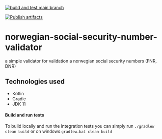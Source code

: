 [![build and test main branch](https://github.com/MikAoJk/norwegian-social-security-number-validator/actions/workflows/buildAndTest.yml/badge.svg)](https://github.com/MikAoJk/norwegian-social-security-number-validator/actions/workflows/buildAndTest.yml)

[![Publish artifacts](https://github.com/MikAoJk/norwegian-social-security-number-validator/actions/workflows/release.yml/badge.svg)](https://github.com/MikAoJk/norwegian-social-security-number-validator/actions/workflows/release.yml)

# norwegian-social-security-number-validator
a simple validator for validation a norwegian social security numbers (FNR, DNR)

## Technologies used
* Kotlin
* Gradle
* JDK 11

#### Build and run tests
To build locally and run the integration tests you can simply run `./gradlew clean build` or on windows
`gradlew.bat clean build`
